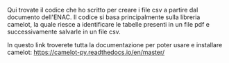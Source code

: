 Qui trovate il codice che ho scritto per creare i file csv a partire dal documento dell'ENAC. 
Il codice si basa principalmente sulla libreria camelot, la quale riesce a identificare le tabelle presenti in un file pdf e successivamente salvarle in un file csv. 

In questo link troverete tutta la documentazione per poter usare e installare camelot: 
https://camelot-py.readthedocs.io/en/master/

